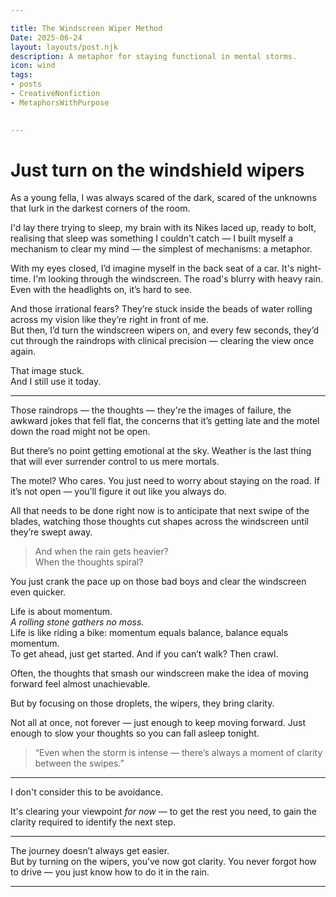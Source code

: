 ```yaml
---

title: The Windscreen Wiper Method  
Date: 2025-06-24  
layout: layouts/post.njk  
description: A metaphor for staying functional in mental storms.  
icon: wind  
tags:
- posts
- CreativeNonfiction
- MetaphorsWithPurpose
    

---
```


# Just turn on the windshield wipers

As a young fella, I was always scared of the dark, scared of the unknowns that lurk in the darkest corners of the room.

I'd lay there trying to sleep, my brain with its Nikes laced up, ready to bolt, realising that sleep was something I couldn't catch — I built myself a mechanism to clear my mind — the simplest of mechanisms: a metaphor.

With my eyes closed, I’d imagine myself in the back seat of a car. It's night-time. I'm looking through the windscreen. The road's blurry with heavy rain. Even with the headlights on, it’s hard to see.

And those irrational fears? They’re stuck inside the beads of water rolling across my vision like they’re right in front of me.  
But then, I’d turn the windscreen wipers on, and every few seconds, they’d cut through the raindrops with clinical precision — clearing the view once again.

That image stuck.  
And I still use it today.

---

Those raindrops — the thoughts — they're the images of failure, the awkward jokes that fell flat, the concerns that it’s getting late and the motel down the road might not be open.

But there’s no point getting emotional at the sky. Weather is the last thing that will ever surrender control to us mere mortals.

The motel? Who cares. You just need to worry about staying on the road. If it’s not open — you’ll figure it out like you always do.

All that needs to be done right now is to anticipate that next swipe of the blades, watching those thoughts cut shapes across the windscreen until they’re swept away.

> And when the rain gets heavier?  
> When the thoughts spiral?

You just crank the pace up on those bad boys and clear the windscreen even quicker.

Life is about momentum.  
_A rolling stone gathers no moss._  
Life is like riding a bike: momentum equals balance, balance equals momentum.  
To get ahead, just get started. And if you can’t walk? Then crawl.

Often, the thoughts that smash our windscreen make the idea of moving forward feel almost unachievable.

But by focusing on those droplets, the wipers, they bring clarity.

Not all at once, not forever — just enough to keep moving forward. Just enough to slow your thoughts so you can fall asleep tonight.

> “Even when the storm is intense — there’s always a moment of clarity between the swipes.”

---

I don't consider this to be avoidance.

It's clearing your viewpoint _for now_ — to get the rest you need, to gain the clarity required to identify the next step.

---

The journey doesn’t always get easier.  
But by turning on the wipers, you’ve now got clarity. You never forgot how to drive — you just know how to do it in the rain.

---
